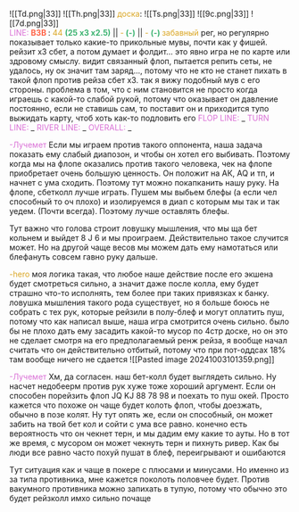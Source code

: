 ![[Td.png|33]] ![[Th.png|33]]   <span style="color:rgb(218, 165, 32)">доска</span>: ![[Ts.png|33]] ![[9c.png|33]] ![[7d.png|33]]  
<span style="color:rgb(218, 112, 214)">LINE:</span> <span style="font-weight:bold; color:rgb(255, 99, 71)">B3B </span>: <span style="color:rgb(218, 165, 32)"> 44</span> <span style="font-weight:bold; color:rgb(60, 179, 113)">(25 x3 x2.5)</span> || <span style="color:rgb(218, 165, 32)">-</span><span style="font-weight:bold; color:rgb(60, 179, 113)"> (-)</span> || <span style="color:rgb(218, 165, 32)">- </span><span style="font-weight:bold; color:rgb(60, 179, 113)">(-) </span> 
<span style="color:rgb(218, 165, 32)">забавный</span> рег, но регулярно показывает только какие-то прикольные мувы, почти как у фишей. рейзит х3 сбет, а потом думает и фолдит... это явно игра не по карте или здровому смыслу. видит связанный флоп, пытается репить сеты, не удалось, ну ок значит там заряд..., потому что не кто не станет пихать в такой флоп против рейза сбет х3. так я вижу подобный мув с его стороны. проблема в том, что с ним становится не просто когда играешь с какой-то слабой рукой, потому что оказывает он давление постоянно, если не ставишь сам, то поставит он и приходится тупо выжидать карту, чтоб хоть как-то подловить его
<span style="color:rgb(218, 112, 214)">FLOP LINE:</span> _
<span style="color:rgb(218, 112, 214)">TURN LINE:</span> _
<span style="color:rgb(218, 112, 214)">RIVER LINE:</span> _
<span style="color:rgb(218, 112, 214)">OVERALL:</span> _

<span style="color:rgb(218, 112, 214)">-Лучемет</span> 
Eсли мы играем против такого оппонента, наша задача показать ему слабый диапозон, и чтобы он хотел его выбивать. Поэтому когда мы на флопе оказались против такого человека, чек на флопе приобретает очень большую ценность. Он положит на АК, AQ и тп, и начнет с ума сходить. Поэтому тут можно покапканить нашу руку. На флопе, сбетколл лучше играть. Пушем мы выбьем блефы (а если чел способный то оч плохо) и изолируемся в диап с которым мы так и так уедем. (Почти всегда). Поэтому лучше оставлять блефы.

Тут важно что голова строит ловушку мышления, что мы ща бет кольнем и выйдет 8 J 6 и мы проиграем. Действительно такое случится может. Но на другой чаще весов мы можем дать ему намотаться или блефануть совсем гавно руку дальше.

<span style="color:rgb(218, 165, 32)">-hero</span>
моя логика такая, что любое наше действие после его экшена будет смотреться сильно, а значит даже после колла, ему будет страшно что-то исполнять, тем более при таких привязках к банку. ловушка мышления такого рода существует, но я больше боюсь не собрать с тех рук, которые рейзили в полу-блеф и могут оплатить пуш, потому что как написал выше, наша игра смотрится очень сильно. было бы не плохо дать ему засадить какой-то мусор по 4стр доске, но он это не сделает
смотря на его предполагаемый ренж рейза, я вообще начал считать что он действительно отбитый, потому что при пот-оддсах 18% там вообще ничего не сдается
![[Pasted image 20241003101359.png]]

<span style="color:rgb(218, 112, 214)">-Лучемет</span> 
Хм, да согласен. наш бет-колл будет выглядеть сильно. Ну насчет недобеерм против рук хуже тоже хороший аргумент. Если он способен порейзить флоп JQ KJ 88 78 98 и поехать то пуш окей. Просто кажется что похоже он чаще будет колоть флоп, чтобы доезжать, обычно в позе колят. Ну тут опять же, если он способный, он может забить на твой бет кол и сойти с ума все равно. конечно есть вероятность что он чекнет терн, и мы дадим ему какие то ауты. Но в тот же время, с мусором он может чекнуть терн и пихнуть ривер.
Как бы люди все равно часто похуй пушат в блеф, переигрывают и ошибаются

Tут ситуация как и чаще в покере с плюсами и минусами. Но именно из за типа противника, мне кажется поколоть половчее будет. Против вакумного противника можно запихать в тупую, потому что обычно это будет рейзколл имхо сильно почаще
